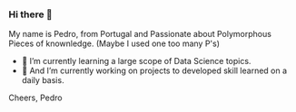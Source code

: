### Hi there 👋

My name is Pedro, from Portugal and Passionate about Polymorphous Pieces of knownledge.
(Maybe I used one too many P's)

- 🌱 I’m currently learning a large scope of Data Science topics.
- 🔭 And I’m currently working on projects to developed skill learned on a daily basis.

Cheers,
Pedro
